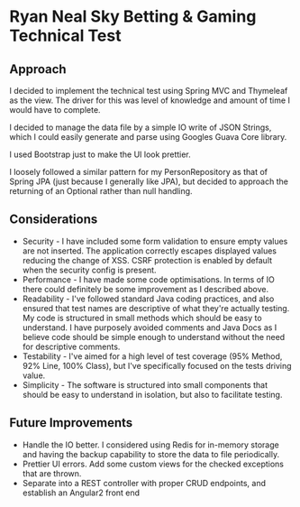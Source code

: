 # Ryan Neal Sky Betting & Gaming Technical Test

## Approach

I decided to implement the technical test using Spring MVC and Thymeleaf as the view. The driver for this was level of knowledge and amount of time I would have to complete.

I decided to manage the data file by a simple IO write of JSON Strings, which I could easily generate and parse using Googles Guava Core library.

I used Bootstrap just to make the UI look prettier.

I loosely followed a similar pattern for my PersonRepository as that of Spring JPA (just because I generally like JPA), but decided to approach the returning of an Optional rather than null handling.

## Considerations

* Security - I have included some form validation to ensure empty values are not inserted. The application correctly escapes displayed values reducing the change of XSS. CSRF protection is enabled by default when the security config is present.
* Performance - I have made some code optimisations. In terms of IO there could definitely be some improvement as I described above.
* Readability - I've followed standard Java coding practices, and also ensured that test names are descriptive of what they're actually testing. My code is structured in small methods which should be easy to understand. I have purposely avoided comments and Java Docs as I believe code should be simple enough to understand without the need for descriptive comments.
* Testability - I've aimed for a high level of test coverage (95% Method, 92% Line, 100% Class), but I've specifically focused on the tests driving value.
* Simplicity - The software is structured into small components that should be easy to understand in isolation, but also to facilitate testing.

## Future Improvements

* Handle the IO better. I considered using Redis for in-memory storage and having the backup capability to store the data to file periodically.
* Prettier UI errors. Add some custom views for the checked exceptions that are thrown.
* Separate into a REST controller with proper CRUD endpoints, and establish an Angular2 front end
